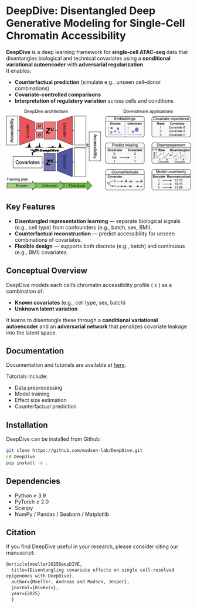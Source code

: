# DeepDive: Disentangled Deep Generative Modeling for Single-Cell Chromatin Accessibility

**DeepDive** is a deep learning framework for **single-cell ATAC-seq** data that disentangles biological and technical covariates using a **conditional variational autoencoder** with **adversarial regularization**.  
It enables:
- **Counterfactual prediction** (simulate e.g., unseen cell–donor combinations)  
- **Covariate-controlled comparisons**  
- **Interpretation of regulatory variation** across cells and conditions  

<p align="center">
  <img src="docs/_static/img/overview.png" width="800">
</p>

## Key Features

- **Disentangled representation learning** — separate biological signals (e.g., cell type) from confounders (e.g., batch, sex, BMI).  
- **Counterfactual reconstruction** — predict accessibility for unseen combinations of covariates.  
- **Flexible design** — supports both discrete (e.g., batch) and continuous (e.g., BMI) covariates.  

## Conceptual Overview

DeepDive models each cell’s chromatin accessibility profile \( x \) as a combination of:
- **Known covariates** (e.g., cell type, sex, batch)
- **Unknown latent variation**

It learns to disentangle these through a **conditional variational autoencoder** and an **adversarial network** that penalizes covariate leakage into the latent space.

## Documentation

Documentation and tutorials are available at [here](https://deepdive-tutorial.readthedocs.io/).

Tutorials include:

- Data preprocessing
- Model training
- Effect size estimation
- Counterfactual prediction

## Installation

DeepDive can be installed from Github:
```bash
git clone https://github.com/madsen-lab/DeepDive.git
cd DeepDive
pip install -e .
```

## Dependencies

- Python ≥ 3.9
- PyTorch ≥ 2.0
- Scanpy
- NumPy / Pandas / Seaborn / Matplotlib

## Citation 
If you find DeepDive useful in your research, please consider citing our manuscript:
```
@article{moeller2025DeepDIVE,
  title={Disentangling covariate effects on single cell-resolved epigenomes with DeepDive},
  author={Moeller, Andreas and Madsen, Jesper},
  journal={BioRxiv},
  year={2025}
  }
```